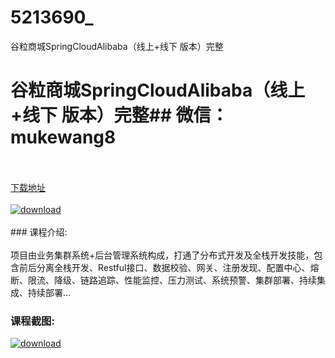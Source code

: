 # 5213690_
谷粒商城SpringCloudAlibaba（线上+线下 版本）完整
# 谷粒商城SpringCloudAlibaba（线上+线下 版本）完整## 微信：mukewang8
<br/></br>[下载地址](http://www.36tz.cn/article/5213690 "下载地址")
<br/></br>[![download](http://36tz.cn/muke_img/2020_06_1-31.png "下载地址")](http://www.36tz.cn/article/5213690 "下载地址")
<br/></br>### 课程介绍:<br/></br>项目由业务集群系统+后台管理系统构成，打通了分布式开发及全栈开发技能，包含前后分离全栈开发、Restful接口、数据校验、网关、注册发现、配置中心、熔断、限流、降级、链路追踪、性能监控、压力测试、系统预警、集群部署、持续集成、持续部署…

### 课程截图:
[![download](http://36tz.cn/muke_img/2020_06_2-34-300x123.png "下载地址")](http://www.36tz.cn/article/5213690 "下载地址")
